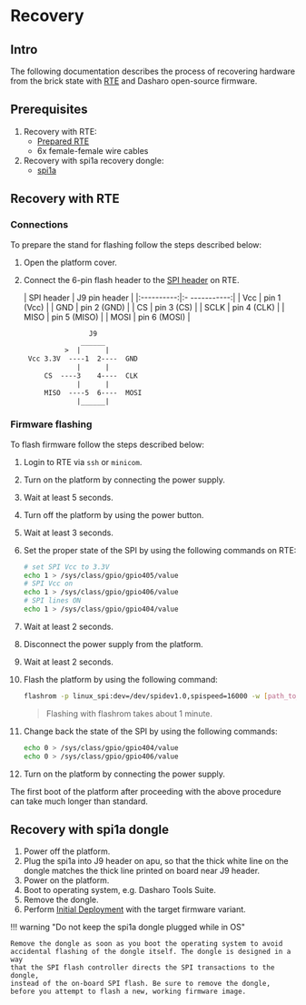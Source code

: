 # Recovery

## Intro

The following documentation describes the process of recovering hardware from
the brick state with [RTE](../../transparent-validation/rte/introduction.md) and
Dasharo open-source firmware.

## Prerequisites

1. Recovery with RTE:
    - [Prepared RTE](../../transparent-validation/rte/v1.1.0/quick-start-guide.md)
    - 6x female-female wire cables
2. Recovery with spi1a recovery dongle:
    - [spi1a](https://www.pcengines.ch/spi1a.htm)

## Recovery with RTE

### Connections

To prepare the stand for flashing follow the steps described below:

1. Open the platform cover.
2. Connect the 6-pin flash header to the
   [SPI header](../../transparent-validation/rte/v1.1.0/specification.md)
   on RTE.

    | SPI header | J9 pin header |
    |:----------:|:- -----------:|
    | Vcc        | pin 1 (Vcc)   |
    | GND        | pin 2 (GND)   |
    | CS         | pin 3 (CS)    |
    | SCLK       | pin 4 (CLK)   |
    | MISO       | pin 5 (MISO)  |
    | MOSI       | pin 6 (MOSI)  |

    ```txt
                    J9
                  ______
              >  |      |
     Vcc 3.3V  ----1  2----  GND
                 |      |
         CS  ----3    4----  CLK
                 |      |
         MISO  ----5  6----  MOSI
                 |______|
    ```

### Firmware flashing

To flash firmware follow the steps described below:

1. Login to RTE via `ssh` or `minicom`.
1. Turn on the platform by connecting the power supply.
1. Wait at least 5 seconds.
1. Turn off the platform by using the power button.
1. Wait at least 3 seconds.
1. Set the proper state of the SPI by using the following commands on RTE:

    ```bash
    # set SPI Vcc to 3.3V
    echo 1 > /sys/class/gpio/gpio405/value
    # SPI Vcc on
    echo 1 > /sys/class/gpio/gpio406/value
    # SPI lines ON
    echo 1 > /sys/class/gpio/gpio404/value
    ```

1. Wait at least 2 seconds.
1. Disconnect the power supply from the platform.
1. Wait at least 2 seconds.
1. Flash the platform by using the following command:

    ```bash
    flashrom -p linux_spi:dev=/dev/spidev1.0,spispeed=16000 -w [path_to_binary]
    ```

    > Flashing with flashrom takes about 1 minute.

1. Change back the state of the SPI by using the following commands:

    ```bash
    echo 0 > /sys/class/gpio/gpio404/value
    echo 0 > /sys/class/gpio/gpio406/value
    ```

1. Turn on the platform by connecting the power supply.

The first boot of the platform after proceeding with the above procedure can
take much longer than standard.

## Recovery with spi1a dongle

1. Power off the platform.
2. Plug the spi1a into J9 header on apu, so that the thick white line on the
   dongle matches the thick line printed on board near J9 header.
3. Power on the platform.
4. Boot to operating system, e.g. Dasharo Tools Suite.
5. Remove the dongle.
6. Perform [Initial Deployment](initial-deployment.md) with the target
   firmware variant.

!!! warning "Do not keep the spi1a dongle plugged while in OS"

    Remove the dongle as soon as you boot the operating system to avoid
    accidental flashing of the dongle itself. The dongle is designed in a way
    that the SPI flash controller directs the SPI transactions to the dongle,
    instead of the on-board SPI flash. Be sure to remove the dongle,
    before you attempt to flash a new, working firmware image.

